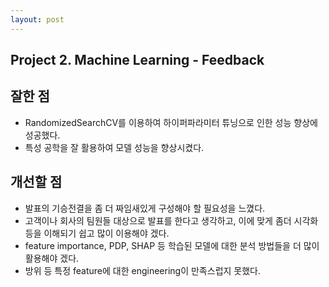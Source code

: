 ```yaml
---
layout: post
---
```


## Project 2. Machine Learning - Feedback

## 잘한 점

- RandomizedSearchCV를 이용하여 하이퍼파라미터 튜닝으로 인한 성능 향상에 성공했다.
- 특성 공학을 잘 활용하여 모델 성능을 향상시켰다.



## 개선할 점

- 발표의 기승전결을 좀 더 짜임새있게 구성해야 할 필요성을 느꼈다.
- 고객이나 회사의 팀원들 대상으로 발표를 한다고 생각하고, 이에 맞게 좀더 시각화 등을 이해되기 쉽고 많이 이용해야 겠다.
- feature importance, PDP, SHAP 등 학습된 모델에 대한 분석 방법들을 더 많이 활용해야 겠다.
- 방위 등 특정 feature에 대한 engineering이 만족스럽지 못했다. 

 